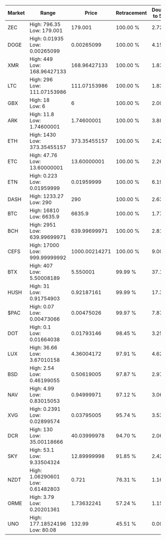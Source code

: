 | Market | Range | Price| Retracement | Doubles to 50% |
| --- | --- | --- | --- | --- |
| ZEC | High: 796.35<br />Low: 179.001 | 179.001 | 100.00 % | 2.72 |
| DOGE | High: 0.01935<br />Low: 0.00265099 | 0.00265099 | 100.00 % | 4.15 |
| XMR | High: 449<br />Low: 168.96427133 | 168.96427133 | 100.00 % | 1.83 |
| LTC | High: 296<br />Low: 111.07153986 | 111.07153986 | 100.00 % | 1.83 |
| GBX | High: 18<br />Low: 6 | 6 | 100.00 % | 2.00 |
| ARK | High: 11.8<br />Low: 1.74600001 | 1.74600001 | 100.00 % | 3.88 |
| ETH | High: 1430<br />Low: 373.35455157 | 373.35455157 | 100.00 % | 2.42 |
| ETC | High: 47.76<br />Low: 13.60000001 | 13.60000001 | 100.00 % | 2.26 |
| ETN | High: 0.223<br />Low: 0.01959999 | 0.01959999 | 100.00 % | 6.19 |
| DASH | High: 1233.27<br />Low: 290 | 290 | 100.00 % | 2.63 |
| BTC | High: 16810<br />Low: 6635.9 | 6635.9 | 100.00 % | 1.77 |
| BCH | High: 2951<br />Low: 639.99699971 | 639.99699971 | 100.00 % | 2.81 |
| CEFS | High: 17000<br />Low: 999.99999992 | 1000.00214271 | 100.00 % | 9.00 |
| BTX | High: 407<br />Low: 5.50008189 | 5.550001 | 99.99 % | 37.16 |
| HUSH | High: 31<br />Low: 0.91754903 | 0.92187161 | 99.99 % | 17.31 |
| $PAC | High: 0.07<br />Low: 0.00473066 | 0.00475026 | 99.97 % | 7.87 |
| DOT | High: 0.1<br />Low: 0.01664038 | 0.01793146 | 98.45 % | 3.25 |
| LUX | High: 36.66<br />Low: 3.67010158 | 4.36004172 | 97.91 % | 4.62 |
| BSD | High: 2.54<br />Low: 0.46199055 | 0.50619005 | 97.87 % | 2.97 |
| NAV | High: 4.99<br />Low: 0.83015053 | 0.94999971 | 97.12 % | 3.06 |
| XVG | High: 0.2391<br />Low: 0.02899574 | 0.03795005 | 95.74 % | 3.53 |
| DCR | High: 130<br />Low: 35.00118666 | 40.03999978 | 94.70 % | 2.06 |
| SKY | High: 53.1<br />Low: 9.33504324 | 12.89999998 | 91.85 % | 2.42 |
| NZDT | High: 1.06290601<br />Low: 0.61482803 | 0.721 | 76.31 % | 1.16 |
| ORME | High: 3.79<br />Low: 0.20201361 | 1.73632241 | 57.24 % | 1.15 |
| UNO | High: 177.18524196<br />Low: 80.08 | 132.99 | 45.51 % | 0.00 |
